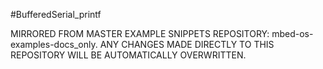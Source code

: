 #BufferedSerial_printf

MIRRORED FROM MASTER EXAMPLE SNIPPETS REPOSITORY: mbed-os-examples-docs_only.
ANY CHANGES MADE DIRECTLY TO THIS REPOSITORY WILL BE AUTOMATICALLY OVERWRITTEN.
